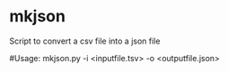 # mkjson
Script to convert a csv file into a json file

#Usage:
mkjson.py -i <inputfile.tsv> -o <outputfile.json>
